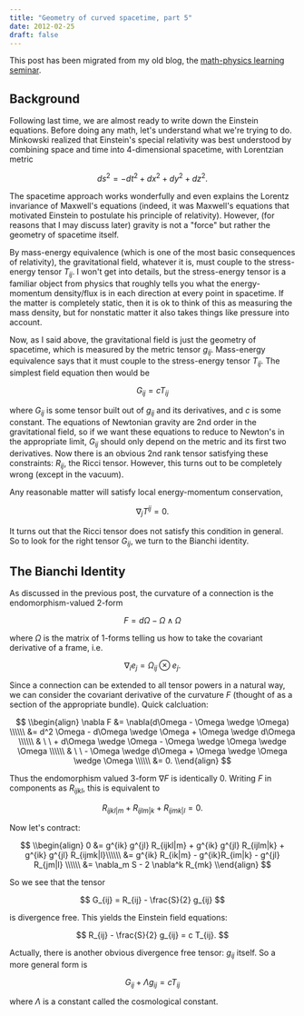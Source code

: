 ```yaml
---
title: "Geometry of curved spacetime, part 5"
date: 2012-02-25
draft: false
---
```


This post has been migrated from my old blog, the
[math-physics learning seminar](https://mathphysseminar.blogspot.com/).


Background
-------------------------------------------------------------------------------

Following last time, we are almost ready to write down the Einstein equations.
Before doing any math, let's understand what we're trying to do. Minkowski
realized that Einstein's special relativity was best understood by combining
space and time into 4-dimensional spacetime, with Lorentzian metric

$$ ds^2 = -dt^2 + dx^2 + dy^2 + dz^2. $$

The spacetime approach works wonderfully and even explains the Lorentz
invariance of Maxwell's equations (indeed, it was Maxwell's equations that
motivated Einstein to postulate his principle of relativity). However, (for
reasons that I may discuss later) gravity is not a "force" but rather the
geometry of spacetime itself.

By mass-energy equivalence (which is one of the most basic consequences of
relativity), the gravitational field, whatever it is, must couple to the
stress-energy tensor $T_{ij}$. I won't get into details, but the stress-energy
tensor is a familiar object from physics that roughly tells you what the
energy-momentum density/flux is in each direction at every point in spacetime.
If the matter is completely static, then it is ok to think of this as measuring
the mass density, but for nonstatic matter it also takes things like pressure
into account.

Now, as I said above, the gravitational field is just the geometry of spacetime,
which is measured by the metric tensor $g_{ij}$. Mass-energy equivalence says
that it must couple to the stress-energy tensor $T_{ij}$. The simplest field
equation then would be

$$ G_{ij} = c T_{ij} $$

where $G_{ij}$ is some tensor built out of $g_{ij}$ and its derivatives, and $c$
is some constant. The equations of Newtonian gravity are 2nd order in the
gravitational field, so if we want these equations to reduce to Newton's in the
appropriate limit, $G_{ij}$ should only depend on the metric and its first two
derivatives. Now there is an obvious 2nd rank tensor satisfying these
constraints: $R_{ij}$, the Ricci tensor. However, this turns out to be
completely wrong (except in the vacuum).

Any reasonable matter will satisfy local energy-momentum conservation,

$$ \nabla_j T^{ij} = 0. $$

It turns out that the Ricci tensor does not satisfy this condition in general.
So to look for the right tensor $G_{ij}$, we turn to the Bianchi identity.


The Bianchi Identity
-------------------------------------------------------------------------------

As discussed in the previous post, the curvature of a connection is the
endomorphism-valued 2-form

$$ F = d\Omega - \Omega \wedge \Omega $$

where $\Omega$ is the matrix of 1-forms telling us how to take the covariant
derivative of a frame, i.e.

$$ \nabla_i e_j = \Omega_{ij} \otimes e_j. $$

Since a connection can be extended to all tensor powers in a natural way, we can
consider the covariant derivative of the curvature $F$ (thought of as a section
of the appropriate bundle). Quick calcluation:

$$
\\begin{align}
\nabla F &= \nabla(d\Omega - \Omega \wedge \Omega) \\\\\\
&= d^2 \Omega - d\Omega \wedge \Omega + \Omega \wedge d\Omega \\\\\\
& \ \ + d\Omega \wedge \Omega - \Omega \wedge \Omega \wedge \Omega \\\\\\
& \ \ - \Omega \wedge d\Omega + \Omega \wedge \Omega \wedge \Omega \\\\\\
&= 0.
\\end{align}
$$

Thus the endomorphism valued 3-form $\nabla F$ is identically 0. Writing $F$ in
components as $R_{ijkl}$, this is equivalent to

$$ R_{ijkl|m} +  R_{ijlm|k} + R_{ijmk|l} = 0. $$

Now let's contract:

$$
\\begin{align}
0 &= g^{ik} g^{jl} R_{ijkl|m} + g^{ik} g^{jl} R_{ijlm|k} + g^{ik} g^{jl} R_{ijmk|l}\\\\\\
&= g^{ik} R_{ik|m} - g^{ik}R_{im|k} - g^{jl} R_{jm|l} \\\\\\
&= \nabla_m S - 2 \nabla^k R_{mk}
\\end{align}
$$

So we see that the tensor

$$ G_{ij} = R_{ij} - \frac{S}{2} g_{ij} $$

is divergence free. This yields the Einstein field equations:

$$ R_{ij} - \frac{S}{2} g_{ij} = c T_{ij}. $$

Actually, there is another obvious divergence free tensor: $g_{ij}$ itself. So
a more general form is

$$ G_{ij} + \Lambda g_{ij} = c T_{ij} $$

where $\Lambda$ is a constant called the cosmological constant.
